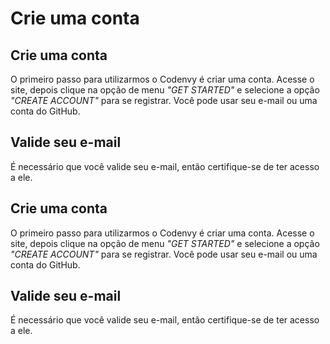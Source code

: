 # Crie uma conta

## Crie uma conta

O primeiro passo para utilizarmos o Codenvy é criar uma conta. Acesse o site, depois clique na opção de menu _"GET STARTED"_ e selecione a opção _"CREATE ACCOUNT"_ para se registrar. Você pode usar seu e-mail ou uma conta do GitHub.

## Valide seu e-mail

É necessário que você valide seu e-mail, então certifique-se de ter acesso a ele.

## Crie uma conta

O primeiro passo para utilizarmos o Codenvy é criar uma conta. Acesse o site, depois clique na opção de menu _"GET STARTED"_ e selecione a opção _"CREATE ACCOUNT"_ para se registrar. Você pode usar seu e-mail ou uma conta do GitHub.

## Valide seu e-mail

É necessário que você valide seu e-mail, então certifique-se de ter acesso a ele.

